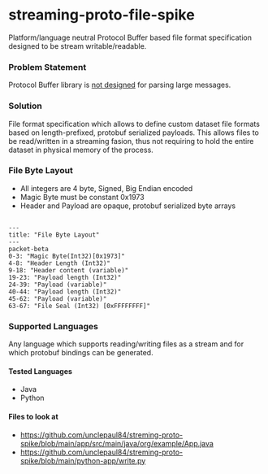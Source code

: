 # streaming-proto-file-spike
Platform/language neutral Protocol Buffer based file format specification designed to be stream writable/readable.

### Problem Statement
Protocol Buffer library is [not designed](https://protobuf.dev/programming-guides/techniques/#large-data) for parsing large messages.

### Solution
 File format specification which allows to define custom dataset file formats based on length-prefixed, protobuf serialized payloads. This allows files to be read/written in a streaming fasion, thus not requiring to hold the entire dataset in physical memory of the process.

### File Byte Layout
* All integers are 4 byte, Signed, Big Endian encoded
* Magic Byte must be constant 0x1973
* Header and Payload are opaque, protobuf serialized byte arrays

```mermaid

---
title: "File Byte Layout"
---
packet-beta
0-3: "Magic Byte(Int32)[0x1973]"
4-8: "Header Length (Int32)"
9-18: "Header content (variable)"
19-23: "Payload length (Int32)"
24-39: "Payload (variable)"
40-44: "Payload length (Int32)"
45-62: "Payload (variable)"
63-67: "File Seal (Int32) [0xFFFFFFFF]"
```

### Supported Languages
Any language which supports reading/writing files as a stream and for which protobuf bindings can be generated.

#### Tested Languages
* Java
* Python

#### Files to look at

* https://github.com/unclepaul84/streming-proto-spike/blob/main/app/src/main/java/org/example/App.java
* https://github.com/unclepaul84/streming-proto-spike/blob/main/python-app/write.py


